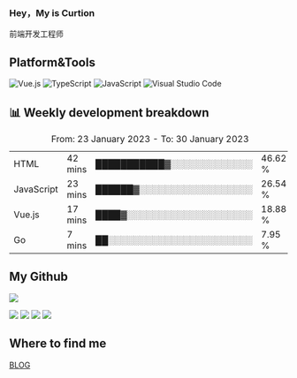 ### Hey，My is Curtion
前端开发工程师
## Platform&Tools

![Vue.js](https://img.shields.io/badge/-Vue.js-4FC08D?style=flat-square&logo=Vue.js&logoColor=white)
![TypeScript](https://img.shields.io/badge/-TypeScript-007ACC?style=flat-square&logo=typescript&logoColor=white)
![JavaScript](https://img.shields.io/badge/-JavaScript-F7DF1E?style=flat-square&logo=javascript&logoColor=black)
![Visual Studio Code](https://img.shields.io/badge/-VSCode-007ACC?style=flat-square&logo=Visual-Studio-Code&logoColor=white)

## 📊 Weekly development breakdown

<!--START_SECTION:waka-->

<table><caption>From: 23 January 2023 - To: 30 January 2023</caption><tr><td>HTML</td><td>42 mins</td><td>███████████▓░░░░░░░░░░░░░</td><td>46.62 %</td></tr><tr><td>JavaScript</td><td>23 mins</td><td>██████▓░░░░░░░░░░░░░░░░░░</td><td>26.54 %</td></tr><tr><td>Vue.js</td><td>17 mins</td><td>████▓░░░░░░░░░░░░░░░░░░░░</td><td>18.88 %</td></tr><tr><td>Go</td><td>7 mins</td><td>██░░░░░░░░░░░░░░░░░░░░░░░</td><td>7.95 %</td></tr></table>

<!--END_SECTION:waka-->

## My Github

![](http://github-profile-summary-cards.vercel.app/api/cards/profile-details?username=curtion&theme=nord_bright)

![](http://github-profile-summary-cards.vercel.app/api/cards/stats?username=curtion&theme=nord_bright)
![](http://github-profile-summary-cards.vercel.app/api/cards/productive-time?username=curtion&theme=nord_bright&utcOffset=8)
![](http://github-profile-summary-cards.vercel.app/api/cards/repos-per-language?username=curtion&theme=nord_bright)
![](http://github-profile-summary-cards.vercel.app/api/cards/most-commit-language?username=curtion&theme=nord_bright)

## Where to find me

[BLOG](https://blog.3gxk.net)
